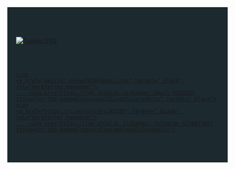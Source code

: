 <div style="background: #1C292F; padding: 20px;">
<br/>
<br/>


[![Typing SVG](https://readme-typing-svg.demolab.com?width=894&font=Viga&size=60&duration=2500&color=6BDE3B&center=true&vCenter=true&random=false&lines=Hi+there!;I'm+Sarvar;Frontend+Web+Developer)](https://git.io/typing-svg)

<br/>
<br/>

 <div style="display: flex; flex-wrap: wrap; justify-content: center;">
   
   <a href="https://instagram.com/_sarvar41k__" target="_blank" rel="noreferrer noopener">
       
    </a>
    <a href="mailto: okeyo7016@gmail.com" target="_blank" rel="noreferrer noopener">
        <img src="https://img.shields.io/badge/-Gmail-%23333?style=for-the-badge&logo=gmail&logoColor=white" target="_blank">
    </a>
    <a href="https://t.me/Sarvarc1k3105" target="_blank" rel="noreferrer noopener">
        <img src="https://img.shields.io/badge/-Telegram-%230077B5?style=for-the-badge&logo=telegram&logoColor=white">
   </a>
</div>

<br/>




<br/>

</div>
